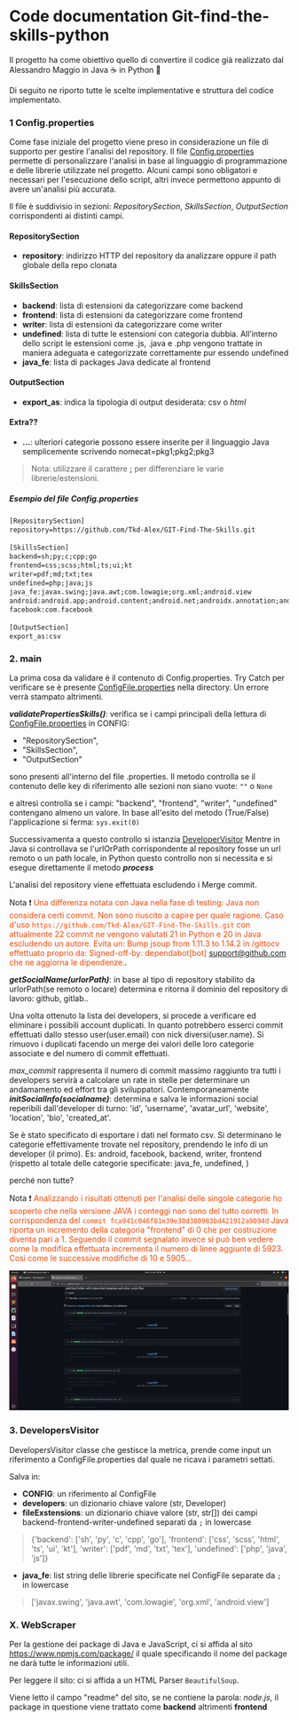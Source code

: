 # Code documentation Git-find-the-skills-python

Il progetto ha come obiettivo quello di convertire il codice già
realizzato dal Alessandro Maggio in Java ☕ in Python 🐍

Di seguito ne riporto tutte le scelte implementative e struttura
del codice implementato.

### 1 Config.properties
Come fase iniziale del progetto viene preso in considerazione
un file di supporto per gestire l'analisi del repository. Il file
[Config.properties](ConfigFile.properties) permette di personalizzare
l'analisi in base al linguaggio di programmazione e delle librerie
utilizzate nel progetto. Alcuni campi sono obligatori e necessari
per l'esecuzione dello script, altri invece permettono appunto di avere 
un'analisi più accurata.

Il file è suddivisio in sezioni: _RepositorySection_, _SkillsSection_,
_OutputSection_ corrispondenti ai distinti campi.

#### RepositorySection
- **repository**: indirizzo HTTP del repository da analizzare oppure il path globale della repo clonata
#### SkillsSection
- **backend**: lista di estensioni da categorizzare come backend
- **frontend**: lista di estensioni da categorizzare come frontend
- **writer**: lista di estensioni da categorizzare come writer
- **undefined**: lista di tutte le estensioni con categoria dubbia. All’interno dello
script le estensioni come .js, .java e .php vengono trattate in maniera adeguata e
categorizzate correttamente pur essendo undefined
- **java_fe**: lista di packages Java dedicate al frontend
#### OutputSection
- **export_as**: indica la tipologia di output desiderata: csv o _html_
<!---
Se si sceglie HTML verrà creato un archivio .zip contente il 
file index.html e i relativi .js, .css in modo tale da
avere una rappresentazione "grafica" dell’analisi effettuata.
Se si sceglie .csv verrà realizzato un file con la medesima estensione.
-->
#### Extra??
- **...**: ulteriori categorie possono essere inserite per il linguaggio Java semplicemente
scrivendo nomecat=pkg1;pkg2;pkg3
 
>Nota: utilizzare il carattere **;** per differenziare le varie librerie/estensioni.
##### Esempio del file Config.properties
```
[RepositorySection]
repository=https://github.com/Tkd-Alex/GIT-Find-The-Skills.git

[SkillsSection]
backend=sh;py;c;cpp;go
frontend=css;scss;html;ts;ui;kt
writer=pdf;md;txt;tex
undefined=php;java;js
java_fe:javax.swing;java.awt;com.lowagie;org.xml;android.view
android:android.app;android.content;android.net;androidx.annotation;android.database;android.support;android.os;android.test;android.util
facebook:com.facebook

[OutputSection]
export_as:csv
```

### 2. main

La prima cosa da validare è il contenuto di Config.properties.
Try Catch per verificare se è presente [ConfigFile.properties](../ConfigFile.properties) nella
directory. Un errore verrà stampato altrimenti.

**_validatePropertiesSkills()_**: verifica se i campi principali della 
lettura di [ConfigFile.properties](../ConfigFile.properties) in CONFIG:
- "RepositorySection", 
- "SkillsSection", 
- "OutputSection"

sono presenti all'interno del file .properties.
Il metodo controlla se il contenuto delle key di riferimento alle sezioni
non siano vuote: `""` o `None`

e altresì controlla se i campi: "backend", "frontend", "writer", "undefined"
contengano almeno un valore.
In base all'esito del metodo (True/False) l'applicazione si ferma: `sys.exit(0)`

Successivamenta a questo controllo si istanzia [DeveloperVisitor](../src/DevelopersVisitor.py)
Mentre in Java si controllava se l'urlOrPath corrispondente al repository fosse
un url remoto o un path locale, in Python questo controllo non si necessita e si
esegue direttamente il metodo **_process_**

L'analisi del repository viene effettuata escludendo i Merge commit.

Nota ❗ <span style="color:OrangeRed">Una differenza notata con Java nella fase di testing: Java non considera certi commit.
Non sono riuscito a capire per quale ragione. Caso d'uso 
`https://github.com/Tkd-Alex/GIT-Find-The-Skills.git` con attualmente 22 commit
ne vengono valutati 21 in Python e 20 in Java escludendo un autore.
Evita un: Bump jsoup from 1.11.3 to 1.14.2 in /gittocv effettuato proprio 
da: Signed-off-by: dependabot[bot] <support@github.com> che ne aggiorna le dipendenze.</span>.

**_getSocialName(urlorPath)_**: in base al tipo di repository stabilito da 
urlorPath(se remoto o locare) determina e ritorna il dominio del repository
di lavoro: github, gitlab..

Una volta ottenuto la lista dei developers, si procede a verificare ed eliminare
i possibili account duplicati. In quanto potrebbero esserci commit effettuati 
dallo stesso user(user.email) con nick diversi(user.name). Si rimuovo i duplicati
facendo un merge dei valori delle loro categorie associate e del numero di commit
effettuati.

_max_commit_ rappresenta il numero di commit massimo raggiunto tra tutti i developers
servirà a calcolare un rate in stelle per determinare un andamamento ed effort
tra gli sviluppatori.
Contemporaneamente **_initSocialInfo(socialname)_**: determina e salva le informazioni
social reperibili dall'developer di turno: 'id', 'username', 'avatar_url', 'website', 
'location', 'bio', 'created_at'.

Se è stato specificato di esportare i dati nel formato csv.
Si determinano le categorie effettivamente trovate nel repository,
prendendo le info di un developer (il primo). 
Es: android, facebook, backend, writer, frontend
(rispetto al totale delle categorie specificate: java_fe, undefined, )

perché non tutte?

Nota ❗ <span style="color:OrangeRed"> Analizzando i risultati ottenuti per l'analisi
delle singole categorie ho scoperto che nella versione JAVA i conteggi non sono
del tutto corretti.
In corrispondenza del `commit fca941c046f81e39e30d380983bd421912a9094d` Java riporta un
incremento della categoria "frontend" di 0 che per costruzione diventa pari a 1.
Seguendo il commit segnalato invece si può ben vedere come la modifica effettuata incrementa
il numero di linee aggiunte di 5923. Così come le successive modifiche di 10 e 5905...

![plot](Schermata%20da%202021-09-12%2000-58-45.png)


### 3. DevelopersVisitor
DevelopersVisitor classe che gestisce la metrica, prende come input
un riferimento a ConfigFile.properties dal quale ne ricava i parametri settati.

Salva in:
- **CONFIG**: un riferimento al ConfigFile
- **developers**: un dizionario chiave valore (str, Developer)
- **fileExstensions**: un dizionario chiave valore (str, str[])
dei campi backend-frontend-writer-undefined separati da `;` in lowercase
> {'backend': ['sh', 'py', 'c', 'cpp', 'go'], 'frontend': ['css', 'scss', 'html', 'ts', 'ui', 'kt'], 'writer': ['pdf', 'md', 'txt', 'tex'], 'undefined': ['php', 'java', 'js']}
- **java_fe**: list string delle librerie specificate nel ConfigFile separate da `;`
in lowercase
> ['javax.swing', 'java.awt', 'com.lowagie', 'org.xml', 'android.view']

### X. WebScraper
Per la gestione dei package di Java e JavaScript, ci si affida al sito https://www.npmjs.com/package/
il quale specificando il nome del package ne darà tutte le informazioni utili.

Per leggere il sito: ci si affida a un HTML Parser `BeautifulSoup`.

Viene letto il campo "readme" del sito, se ne contiene la parola: _node.js_, il
package in questione viene trattato come **backend** altrimenti **frontend**